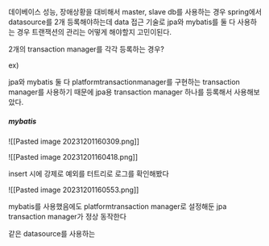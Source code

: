 데이베이스 성능, 장애상황을 대비해서 master, slave db를 사용하는 경우 spring에서 datasource를 2개 등록해야하는데 data 접근 기술로 jpa와 mybatis를 둘 다 사용하는 경우 트랜잭션의 관리는 어떻게 해야할지 고민이된다.

2개의 transaction manager를 각각 등록하는 경우? 

ex)


jpa와 mybatis 둘 다 platformtransactionmanager를 구현하는 transaction manager를 사용하기 때문에 jpa용 transaction manager 하나를 등록해서 사용해보았다.

##### mybatis

![[Pasted image 20231201160309.png]]

![[Pasted image 20231201160418.png]]

insert 시에 강제로 예외를 터트리로 로그를 확인해봤다

![[Pasted image 20231201160553.png]]

mybatis를 사용했음에도  platformtransaction manager로 설정해둔 jpa transaction manager가 정상 동작한다

같은 datasource를 사용하는 
